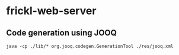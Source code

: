 # frickl-web-server


## Code generation using JOOQ
```
java -cp ./lib/* org.jooq.codegen.GenerationTool ./res/jooq.xml
```